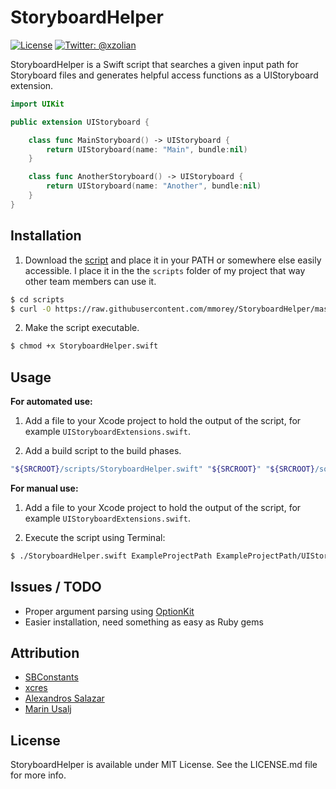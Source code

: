 # StoryboardHelper

[![License](http://img.shields.io/badge/license-MIT-green.svg?style=flat)](https://github.com/mmorey/MDMCoreData/blob/master/LICENSE)
[![Twitter: @xzolian](https://img.shields.io/badge/contact-@xzolian-blue.svg?style=flat)](https://twitter.com/xzolian)

StoryboardHelper is a Swift script that searches a given input path for Storyboard files and generates helpful access functions as a UIStoryboard extension.

```swift
import UIKit

public extension UIStoryboard {

    class func MainStoryboard() -> UIStoryboard {
        return UIStoryboard(name: "Main", bundle:nil)
    }

    class func AnotherStoryboard() -> UIStoryboard {
        return UIStoryboard(name: "Another", bundle:nil)
    }
}
```

## Installation

1) Download the [script](https://raw.githubusercontent.com/mmorey/StoryboardHelper/master/StoryboardHelper.swift) and place it in your PATH or somewhere else easily accessible. I place it in the the `scripts` folder of my project that way other team members can use it.

```bash
$ cd scripts
$ curl -O https://raw.githubusercontent.com/mmorey/StoryboardHelper/master/StoryboardHelper.swift
```

2) Make the script executable.

```bash
$ chmod +x StoryboardHelper.swift
```

## Usage

__For automated use:__

1) Add a file to your Xcode project to hold the output of the script, for example `UIStoryboardExtensions.swift`.

2) Add a build script to the build phases.

```bash
"${SRCROOT}/scripts/StoryboardHelper.swift" "${SRCROOT}" "${SRCROOT}/source/UIStoryboardExtensions.swift"
```

__For manual use:__

1) Add a file to your Xcode project to hold the output of the script, for example `UIStoryboardExtensions.swift`.

2) Execute the script using Terminal:

```bash
$ ./StoryboardHelper.swift ExampleProjectPath ExampleProjectPath/UIStoryboardExtensions.swift
```

## Issues / TODO

* Proper argument parsing using [OptionKit](https://github.com/nomothetis/OptionKit)
* Easier installation, need something as easy as Ruby gems

## Attribution

* [SBConstants](http://paul-samuels.com/blog/2013/01/31/storyboard-constants/)
* [xcres](https://github.com/mrackwitz/xcres)
* [Alexandros Salazar](http://nomothetis.svbtle.com/swift-for-scripting)
* [Marin Usalj](https://speakerdeck.com/supermarin/swift-for-cli-tools)

## License

StoryboardHelper is available under MIT License. See the LICENSE.md file for more info.
